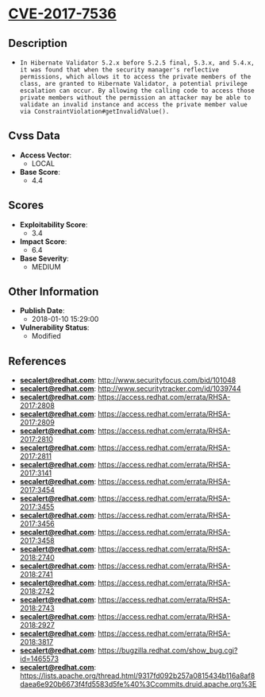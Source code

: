 
# [CVE-2017-7536](https://cve.mitre.org/cgi-bin/cvename.cgi?name=CVE-2017-7536)

## Description

- `In Hibernate Validator 5.2.x before 5.2.5 final, 5.3.x, and 5.4.x, it was found that when the security manager's reflective permissions, which allows it to access the private members of the class, are granted to Hibernate Validator, a potential privilege escalation can occur. By allowing the calling code to access those private members without the permission an attacker may be able to validate an invalid instance and access the private member value via ConstraintViolation#getInvalidValue().`

## Cvss Data

- **Access Vector**:
  - LOCAL
- **Base Score**:
  - 4.4

## Scores

- **Exploitability Score**:
  - 3.4
- **Impact Score**:
  - 6.4
- **Base Severity**:
  - MEDIUM

## Other Information

- **Publish Date**:
  - 2018-01-10 15:29:00
- **Vulnerability Status**:
  - Modified

## References

- **secalert@redhat.com**: http://www.securityfocus.com/bid/101048
- **secalert@redhat.com**: http://www.securitytracker.com/id/1039744
- **secalert@redhat.com**: https://access.redhat.com/errata/RHSA-2017:2808
- **secalert@redhat.com**: https://access.redhat.com/errata/RHSA-2017:2809
- **secalert@redhat.com**: https://access.redhat.com/errata/RHSA-2017:2810
- **secalert@redhat.com**: https://access.redhat.com/errata/RHSA-2017:2811
- **secalert@redhat.com**: https://access.redhat.com/errata/RHSA-2017:3141
- **secalert@redhat.com**: https://access.redhat.com/errata/RHSA-2017:3454
- **secalert@redhat.com**: https://access.redhat.com/errata/RHSA-2017:3455
- **secalert@redhat.com**: https://access.redhat.com/errata/RHSA-2017:3456
- **secalert@redhat.com**: https://access.redhat.com/errata/RHSA-2017:3458
- **secalert@redhat.com**: https://access.redhat.com/errata/RHSA-2018:2740
- **secalert@redhat.com**: https://access.redhat.com/errata/RHSA-2018:2741
- **secalert@redhat.com**: https://access.redhat.com/errata/RHSA-2018:2742
- **secalert@redhat.com**: https://access.redhat.com/errata/RHSA-2018:2743
- **secalert@redhat.com**: https://access.redhat.com/errata/RHSA-2018:2927
- **secalert@redhat.com**: https://access.redhat.com/errata/RHSA-2018:3817
- **secalert@redhat.com**: https://bugzilla.redhat.com/show_bug.cgi?id=1465573
- **secalert@redhat.com**: https://lists.apache.org/thread.html/9317fd092b257a0815434b116a8af8daea6e920b6673f4fd5583d5fe%40%3Ccommits.druid.apache.org%3E
